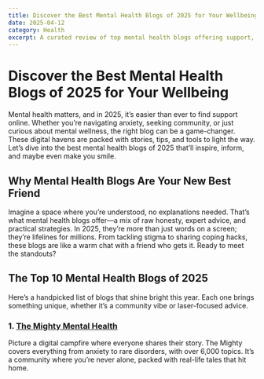 ```yaml
---
title: Discover the Best Mental Health Blogs of 2025 for Your Wellbeing
date: 2025-04-12
category: Health
excerpt: A curated review of top mental health blogs offering support, advice, and personal stories to enhance your mental health journey.
---
```


# Discover the Best Mental Health Blogs of 2025 for Your Wellbeing

Mental health matters, and in 2025, it’s easier than ever to find support online. Whether you’re navigating anxiety, seeking community, or just curious about mental wellness, the right blog can be a game-changer. These digital havens are packed with stories, tips, and tools to light the way. Let’s dive into the best mental health blogs of 2025 that’ll inspire, inform, and maybe even make you smile.

## Why Mental Health Blogs Are Your New Best Friend

Imagine a space where you’re understood, no explanations needed. That’s what mental health blogs offer—a mix of raw honesty, expert advice, and practical strategies. In 2025, they’re more than just words on a screen; they’re lifelines for millions. From tackling stigma to sharing coping hacks, these blogs are like a warm chat with a friend who gets it. Ready to meet the standouts?

## The Top 10 Mental Health Blogs of 2025

Here’s a handpicked list of blogs that shine bright this year. Each one brings something unique, whether it’s a community vibe or laser-focused advice.

### 1. [The Mighty Mental Health](themighty.com/topic/mental-health/)

Picture a digital campfire where everyone shares their story. The Mighty covers everything from anxiety to rare disorders, with over 6,000 topics. It’s a community where you’re never alone, packed with real-life tales that hit home.




